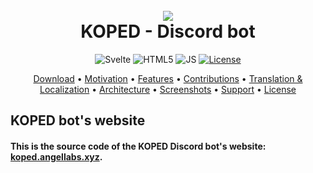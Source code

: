 <h1 align="center">
  <br>
  <a href="https://koped.angellabs.xyz"><img src="https://koped.angellabs.xyz/images/banner.png"></a>
  <br>
  KOPED - Discord bot
  <br>
</h1>

<div align="center">
  <a>
    <img src="https://img.shields.io/badge/svelte-%23f1413d.svg?style=for-the-badge&logo=svelte&logoColor=white" alt="Svelte">
  </a>
  <a>
    <img src="https://img.shields.io/badge/html5-%23E34F26.svg?style=for-the-badge&logo=html5&logoColor=white" alt="HTML5">
  </a>
  <a>
    <img src="https://img.shields.io/badge/JavaScript-F7DF1E?style=for-the-badge&logo=javascript&logoColor=black" alt="JS">
  </a>
  <a href="/LICENSE.md">
    <img src="https://img.shields.io/badge/Licence-MIT-%2311AB00.svg?&style=for-the-badge" alt="License">
  </a>
</div>

<p align="center">
  <a href="#download">Download</a>
  •
  <a href="#motivation">Motivation</a>
  •
  <a href="#features">Features</a>
  •
  <a href="#contributions">Contributions</a>
  •
  <a href="#translation-and-localization">Translation & Localization</a>
  •
  <a href="#architecture">Architecture</a>
  •
  <a href="#screenshots">Screenshots</a>
  •
  <a href="#support">Support</a>
  •
  <a href="#license">License</a>
</p>


## KOPED bot's website
#### This is the source code of the KOPED Discord bot's website: **[koped.angellabs.xyz](https://koped.angellabs.xyz)**.
